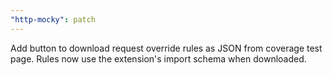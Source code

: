 ```yaml
---
"http-mocky": patch
---
```


Add button to download request override rules as JSON from coverage test page.
Rules now use the extension's import schema when downloaded.
